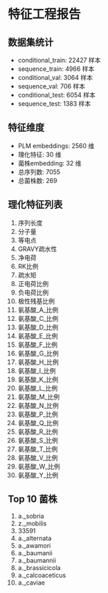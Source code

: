 # 特征工程报告

## 数据集统计
- conditional_train: 22427 样本
- sequence_train: 4966 样本
- conditional_val: 3064 样本
- sequence_val: 706 样本
- conditional_test: 6054 样本
- sequence_test: 1383 样本

## 特征维度
- PLM embeddings: 2560 维
- 理化特征: 30 维
- 菌株embedding: 32 维
- 总序列数: 7055
- 总菌株数: 269

## 理化特征列表
1. 序列长度
2. 分子量
3. 等电点
4. GRAVY疏水性
5. 净电荷
6. RK比例
7. 疏水矩
8. 正电荷比例
9. 负电荷比例
10. 极性残基比例
11. 氨基酸_A_比例
12. 氨基酸_C_比例
13. 氨基酸_D_比例
14. 氨基酸_E_比例
15. 氨基酸_F_比例
16. 氨基酸_G_比例
17. 氨基酸_H_比例
18. 氨基酸_I_比例
19. 氨基酸_K_比例
20. 氨基酸_L_比例
21. 氨基酸_M_比例
22. 氨基酸_N_比例
23. 氨基酸_P_比例
24. 氨基酸_Q_比例
25. 氨基酸_R_比例
26. 氨基酸_S_比例
27. 氨基酸_T_比例
28. 氨基酸_V_比例
29. 氨基酸_W_比例
30. 氨基酸_Y_比例

## Top 10 菌株
1. a._sobria
2. z._mobilis
3. 33591
4. a._alternata
5. a._awamori
6. a._baumanii
7. a._baumannii
8. a._brassicicola
9. a._calcoaceticus
10. a._caviae
